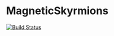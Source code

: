 # MagneticSkyrmions

[![Build Status](https://github.com/chrishalcrow/MagneticSkyrmions.jl/actions/workflows/CI.yml/badge.svg?branch=main)](https://github.com/chrishalcrow/MagneticSkyrmions.jl/actions/workflows/CI.yml?query=branch%3Amain)

